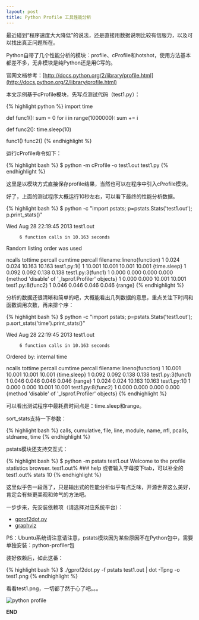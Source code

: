 ```yaml
---
layout: post
title: Python Profile 工具性能分析
---
```


最近碰到“程序速度大大降低”的说法，还是直接用数据说明比较有信服力，以及可以找出真正问题所在。

Python自带了几个性能分析的模块：profile、cProfile和hotshot，使用方法基本都差不多，无非模块是纯Python还是用C写的。

官网文档参考：[http://docs.python.org/2/library/profile.html](http://docs.python.org/2/library/profile.html)

本文示例基于cProfile模块，先写点测试代码（test1.py）：

{% highlight python %}
import time

def func1():
    sum = 0
    for i in range(1000000):
        sum += i

def func2():
    time.sleep(10)

func1()
func2()
{% endhighlight %}

运行cProfile命令如下：

{% highlight bash %}
$ python -m cProfile -o test1.out test1.py
{% endhighlight %}

这里是以模块方式直接保存profile结果，当然也可以在程序中引入cProfile模块。

好了，上面的测试程序大概运行10秒左右，可以看下最终的性能分析数据。

{% highlight bash %}
$ python -c "import pstats; p=pstats.Stats('test1.out'); p.print_stats()"

Wed Aug 28 22:19:45 2013    test1.out

         6 function calls in 10.163 seconds

   Random listing order was used

   ncalls  tottime  percall  cumtime  percall filename:lineno(function)
        1    0.024    0.024   10.163   10.163 test1.py:1(<module>)
        1   10.001   10.001   10.001   10.001 {time.sleep}
        1    0.092    0.092    0.138    0.138 test1.py:3(func1)
        1    0.000    0.000    0.000    0.000 {method 'disable' of '_lsprof.Profiler' objects}
        1    0.000    0.000   10.001   10.001 test1.py:8(func2)
        1    0.046    0.046    0.046    0.046 {range}
{% endhighlight %}

分析的数据还很清晰和简单的吧，大概能看出几列数据的意思，重点关注下时间和函数调用次数，再来排个序：

{% highlight bash %}
$ python -c "import pstats; p=pstats.Stats('test1.out'); p.sort_stats('time').print_stats()"

Wed Aug 28 22:19:45 2013    test1.out

         6 function calls in 10.163 seconds

   Ordered by: internal time

   ncalls  tottime  percall  cumtime  percall filename:lineno(function)
        1   10.001   10.001   10.001   10.001 {time.sleep}
        1    0.092    0.092    0.138    0.138 test1.py:3(func1)
        1    0.046    0.046    0.046    0.046 {range}
        1    0.024    0.024   10.163   10.163 test1.py:1(<module>)
        1    0.000    0.000   10.001   10.001 test1.py:8(func2)
        1    0.000    0.000    0.000    0.000 {method 'disable' of '_lsprof.Profiler' objects}
{% endhighlight %}

可以看出测试程序中最耗费时间点是：time.sleep和range。

sort_stats支持一下参数：

{% highlight bash %}
calls, cumulative, file, line, module, name, nfl, pcalls, stdname, time
{% endhighlight %}

pstats模块还支持交互式：

{% highlight bash %}
$ python -m pstats test1.out
Welcome to the profile statistics browser.
test1.out% ### help 或者输入字母按下tab，可以补全的
test1.out% stats 10
{% endhighlight %}

这里似乎告一段落了，只是输出式的性能分析似乎有点乏味，开源世界这么美好，肯定会有些更美观和帅气的方法吧。

一步步来，先安装依赖项（请选择对应系统平台）：

* [gprof2dot.py](http://gprof2dot.jrfonseca.googlecode.com/git/gprof2dot.py)
* [graphviz](http://www.graphviz.org/Download.php)

PS：Ubuntu系统请注意请注意，pstats模块因为某些原因不在Python包中，需要单独安装：python-profiler包

装好依赖后，如此这番：

{% highlight bash %}
$ ./gprof2dot.py -f pstats test1.out | dot -Tpng -o test1.png
{% endhighlight %}

看看test1.png，一切都了然于心了吧。。。

![python profile](/images/python-profile.png)


__END__
